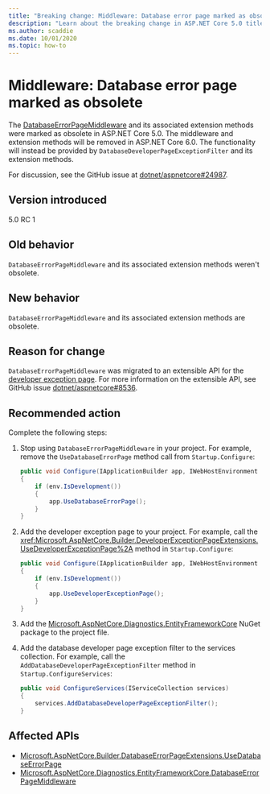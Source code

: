 ```yaml
---
title: "Breaking change: Middleware: Database error page marked as obsolete"
description: "Learn about the breaking change in ASP.NET Core 5.0 titled Middleware: Database error page marked as obsolete"
ms.author: scaddie
ms.date: 10/01/2020
ms.topic: how-to
---
```

# Middleware: Database error page marked as obsolete

The [DatabaseErrorPageMiddleware](/dotnet/api/microsoft.aspnetcore.diagnostics.entityframeworkcore.databaseerrorpagemiddleware?view=aspnetcore-3.0&preserve-view=false) and its associated extension methods were marked as obsolete in ASP.NET Core 5.0. The middleware and extension methods will be removed in ASP.NET Core 6.0. The functionality will instead be provided by `DatabaseDeveloperPageExceptionFilter` and its extension methods.

For discussion, see the GitHub issue at [dotnet/aspnetcore#24987](https://github.com/dotnet/aspnetcore/issues/24987).

## Version introduced

5.0 RC 1

## Old behavior

`DatabaseErrorPageMiddleware` and its associated extension methods weren't obsolete.

## New behavior

`DatabaseErrorPageMiddleware` and its associated extension methods are obsolete.

## Reason for change

`DatabaseErrorPageMiddleware` was migrated to an extensible API for the [developer exception page](/aspnet/core/fundamentals/error-handling#developer-exception-page). For more information on the extensible API, see GitHub issue [dotnet/aspnetcore#8536](https://github.com/dotnet/aspnetcore/issues/8536).

## Recommended action

Complete the following steps:

1. Stop using `DatabaseErrorPageMiddleware` in your project. For example, remove the `UseDatabaseErrorPage` method call from `Startup.Configure`:

    ```csharp
    public void Configure(IApplicationBuilder app, IWebHostEnvironment env)
    {
        if (env.IsDevelopment())
        {
            app.UseDatabaseErrorPage();
        }
    }
    ```

1. Add the developer exception page to your project. For example, call the <xref:Microsoft.AspNetCore.Builder.DeveloperExceptionPageExtensions.UseDeveloperExceptionPage%2A> method in `Startup.Configure`:

    ```csharp
    public void Configure(IApplicationBuilder app, IWebHostEnvironment env)
    {
        if (env.IsDevelopment())
        {
            app.UseDeveloperExceptionPage();
        }
    }
    ```

1. Add the [Microsoft.AspNetCore.Diagnostics.EntityFrameworkCore](https://www.nuget.org/packages/Microsoft.AspNetCore.Diagnostics.EntityFrameworkCore) NuGet package to the project file.

1. Add the database developer page exception filter to the services collection. For example, call the `AddDatabaseDeveloperPageExceptionFilter` method in `Startup.ConfigureServices`:

    ```csharp
    public void ConfigureServices(IServiceCollection services)
    {
        services.AddDatabaseDeveloperPageExceptionFilter();
    }
    ```

## Affected APIs

- [Microsoft.AspNetCore.Builder.DatabaseErrorPageExtensions.UseDatabaseErrorPage](/dotnet/api/microsoft.aspnetcore.builder.databaseerrorpageextensions.usedatabaseerrorpage?view=aspnetcore-3.0&preserve-view=false)
- [Microsoft.AspNetCore.Diagnostics.EntityFrameworkCore.DatabaseErrorPageMiddleware](/dotnet/api/microsoft.aspnetcore.diagnostics.entityframeworkcore.databaseerrorpagemiddleware?view=aspnetcore-3.0&preserve-view=false)

<!--

### Category

ASP.NET Core

### Affected APIs

- `Overload:Microsoft.AspNetCore.Builder.DatabaseErrorPageExtensions.UseDatabaseErrorPage`
- `T:Microsoft.AspNetCore.Diagnostics.EntityFrameworkCore.DatabaseErrorPageMiddleware`

-->
